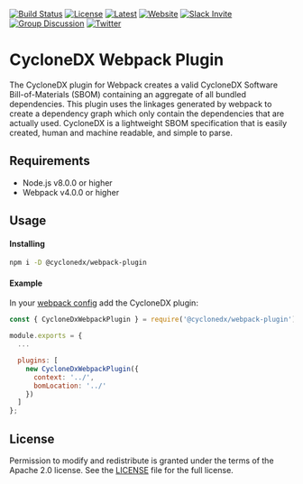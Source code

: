 [![Build Status](https://github.com/CycloneDX/cyclonedx-webpack-plugin/workflows/Node%20CI/badge.svg)](https://github.com/CycloneDX/cyclonedx-webpack-plugin/actions?workflow=Node+CI)
[![License](https://img.shields.io/badge/license-Apache%202.0-brightgreen.svg)][License]
[![Latest](
https://img.shields.io/npm/v/@cyclonedx/webpack-plugin)](https://www.npmjs.com/package/@cyclonedx/webpack-plugin)
[![Website](https://img.shields.io/badge/https://-cyclonedx.org-blue.svg)](https://cyclonedx.org/)
[![Slack Invite](https://img.shields.io/badge/Slack-Join-blue?logo=slack&labelColor=393939)](https://cyclonedx.org/slack/invite)
[![Group Discussion](https://img.shields.io/badge/discussion-groups.io-blue.svg)](https://groups.io/g/CycloneDX)
[![Twitter](https://img.shields.io/twitter/url/http/shields.io.svg?style=social&label=Follow)](https://twitter.com/CycloneDX_Spec)

CycloneDX Webpack Plugin
=========

The CycloneDX plugin for Webpack creates a valid CycloneDX Software Bill-of-Materials (SBOM) containing an aggregate of all bundled dependencies. This plugin uses the linkages generated by webpack to create a dependency graph which only contain the dependencies that are actually used. CycloneDX is a lightweight SBOM specification that is easily created, human and machine readable, and simple to parse.

Requirements
-------------------
- Node.js v8.0.0 or higher
- Webpack v4.0.0 or higher

Usage
-------------------

#### Installing

```bash
npm i -D @cyclonedx/webpack-plugin
```


#### Example
In your [webpack config](https://webpack.js.org/configuration/) add the CycloneDX plugin:
```js
const { CycloneDxWebpackPlugin } = require('@cyclonedx/webpack-plugin');

module.exports = {
  ...

  plugins: [
    new CycloneDxWebpackPlugin({
      context: '../',
      bomLocation: '../'
    })
  ]
};
```


License
-------------------

Permission to modify and redistribute is granted under the terms of the Apache 2.0 license. See the [LICENSE] file for the full license.

[License]: https://github.com/CycloneDX/cyclonedx-webpack-plugin/blob/master/LICENSE
